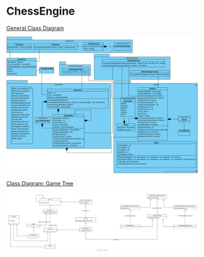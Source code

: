 # ChessEngine

[General Class Diagram](https://github.com/tk1/ChessEngine/raw/main/DetailedArchitecture_2022.07.14.svg)

![Class Diagram](DetailedArchitecture_2022.07.14.svg)

[Class Diagram: Game Tree](https://github.com/tk1/ChessEngine/raw/main/ClassDiagramGameTree_10.08.22.drawio.svg)

![Tree Class Diagram](ClassDiagramGameTree_10.08.22.drawio.svg)